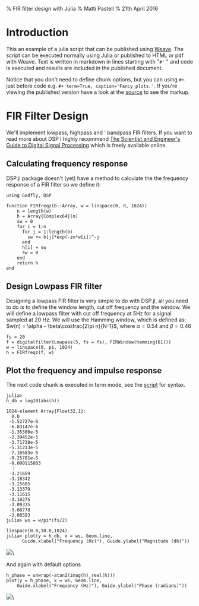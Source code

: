 % FIR filter design with Julia
% Matti Pastell
% 21th April 2016

# Introduction

This an example of a julia script that can be published using
[Weave](http://mpastell.github.io/Weave.jl/latest/usage/).
The script can be executed normally using Julia
or published to HTML or pdf with Weave.
Text is written in markdown in lines starting with "`#'` " and code
is executed and results are included in the published document.

Notice that you don't need to define chunk options, but you can using
`#+`. just before code e.g. `#+ term=True, caption='Fancy plots.'`.
If you're viewing the published version have a look at the
[source](FIR_design.jl) to see the markup.


# FIR Filter Design

We'll implement lowpass, highpass and ' bandpass FIR filters. If
you want to read more about DSP I highly recommend [The Scientist
and Engineer's Guide to Digital Signal
Processing](http://www.dspguide.com/) which is freely available
online.

## Calculating frequency response

DSP.jl package doesn't (yet) have a method to calculate the
the frequency response of a FIR filter so we define it:


~~~~{.julia}
using Gadfly, DSP

function FIRfreqz(b::Array, w = linspace(0, π, 1024))
    n = length(w)
    h = Array{Complex64}(n)
    sw = 0
    for i = 1:n
      for j = 1:length(b)
        sw += b[j]*exp(-im*w[i])^-j
      end
      h[i] = sw
      sw = 0
    end
    return h
end
~~~~~~~~~~~~~




## Design Lowpass FIR filter

Designing a lowpass FIR filter is very simple to do with DSP.jl, all you
need to do is to define the window length, cut off frequency and the
window. We will define a lowpass filter with cut off frequency at 5Hz for a signal
sampled at 20 Hz.
We will use the Hamming window, which is defined as:
$w(n) = \alpha - \beta\cos\frac{2\pi n}{N-1}$, where $\alpha=0.54$ and $\beta=0.46$



~~~~{.julia}
fs = 20
f = digitalfilter(Lowpass(5, fs = fs), FIRWindow(hamming(61)))
w = linspace(0, pi, 1024)
h = FIRfreqz(f, w)
~~~~~~~~~~~~~




## Plot the frequency and impulse response

The next code chunk is executed in term mode, see the [script](FIR_design.jl) for syntax.

~~~~{.julia}
julia> 
h_db = log10(abs(h))

1024-element Array{Float32,1}:
  0.0        
 -1.52727e-6 
 -6.03147e-6 
 -1.35386e-5 
 -2.39452e-5 
 -3.71738e-5 
 -5.31213e-5 
 -7.16583e-5 
 -9.25781e-5 
 -0.000115803
  ⋮          
 -3.21659    
 -3.18342    
 -3.15605    
 -3.13379    
 -3.11615    
 -3.10275    
 -3.09335    
 -3.08778    
 -3.08593    
julia> ws = w/pi*(fs/2)

linspace(0.0,10.0,1024)
julia> plot(y = h_db, x = ws, Geom.line,
      Guide.xlabel("Frequency (Hz)"), Guide.ylabel("Magnitude (db)"))
~~~~~~~~~~~~~


![](figures/FIR_design_3_1.png)\ 



And again with default options


~~~~{.julia}
h_phase = unwrap(-atan2(imag(h),real(h)))
plot(y = h_phase, x = ws, Geom.line,
    Guide.xlabel("Frequency (Hz)"), Guide.ylabel("Phase (radians)"))
~~~~~~~~~~~~~


![](figures/FIR_design_4_1.png)\ 

